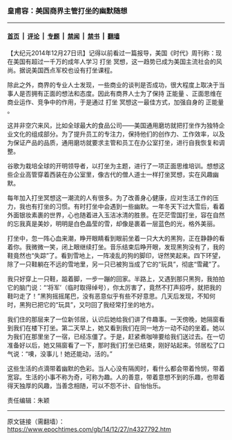 ### 皇甫容：美国商界主管打坐的幽默随想

---

#### [首页](../../../..?n4327792) &nbsp;|&nbsp; [评论](../../../../../epoch-comment?n4327792) &nbsp;|&nbsp; [专题](../../../../../epoch-special?n4327792) &nbsp;|&nbsp; [禁闻](../../../../../epoch-news?n4327792) &nbsp;|&nbsp; [禁书](../../../../../books?n4327792) &nbsp;|&nbsp; [翻墙](https://github.com/gfw-breaker/nogfw/blob/master/README.md?n4327792)


<div class="post_content" id="artbody" itemprop="articleBody">
 <!-- article content begin -->
 <p>
  【大纪元2014年12月27日讯】记得以前看过一篇报导，美国《时代》周刊称：现在美国有超过一千万的成年人学习
  <ok href="https://www.epochtimes.com/gb/tag/%E6%89%93%E5%9D%90.html">
   打坐
  </ok>
  冥想，这一趋势已成为美国主流社会的风尚。据说美国西点军校也设有打坐课程。
 </p>
 <p>
  除此之外，商界的专业人士发现，一些商业的谈判是否成功，很大程度上取决于当事人是否拥有正面的想法和态度。因此有商界人士为了保持
  <ok href="https://www.epochtimes.com/gb/tag/%E6%AD%A3%E8%83%BD%E9%87%8F.html">
   正能量
  </ok>
  、正面思维在商业运作、竞争中的作用，于是通过
  <ok href="https://www.epochtimes.com/gb/tag/%E6%89%93%E5%9D%90.html">
   打坐
  </ok>
  冥想这一最佳方式，加强自身的
  <ok href="https://www.epochtimes.com/gb/tag/%E6%AD%A3%E8%83%BD%E9%87%8F.html">
   正能量
  </ok>
  。
 </p>
 <p>
  这并非空穴来风，比如全球最大的食品公司——美国通用磨坊就把打坐作为独特企业文化的组成部分。为了提升员工的专注力，保持他们的创作力、工作效率，以及为保证产品的品质，通用磨坊就要求主管和员工在办公室打坐，进行自我恢复和调整。
 </p>
 <p>
  谷歌为栽培全球的开明领导者，以打坐为主题，进行了一项正面思维培训。想想这些企业高管穿着西装在办公室里，像古代的僧人道士一样打坐冥想，实在风趣幽默。
 </p>
 <p>
  每年加入打坐冥想这一潮流的人有很多。为了改善身心健康，应对生活工作的压力，我也有打坐的习惯。有时打坐中会遇到一些幽默。一年冬天下过大雪后，看着外面银妆素裹的世界，心也随着进入玉洁冰清的胜景。在茫茫雪国打坐，容在自然的忘我真是美妙，明明是白色晶莹的雪，却像是裹着一层蓝色的光，格外美丽。
 </p>
 <p>
  打坐中，忽一阵心血来潮，睁开眼睛看到眼前坐着一只大大的黑狗，正在静静的看着你。我微微一笑，闭上眼继续打坐。音乐结束后睁开眼，发现黑狗没有了，我的鞋竟然也“失踪”了。看到雪地上，一阵凌乱的狗的脚印，讶然笑起来。四下环望，除了一只鞋躺在不远的雪地里，另一只已被狗当成了它的“玩具”，彻底“雪藏”了。
 </p>
 <p>
  我只好穿上一只鞋，踮着脚，一步一蹦的回家。半路上，又遇到那只黑狗，我拍拍它的脑门说：“‘将军’（临时取得绰号），你太厉害了，竟然不打声招呼，就把我的鞋叼走了！”黑狗摇摇尾巴，没有恶意似乎有些不好意思。几天后发现，不知何时，黑狗已把它的“玩具”，又叼回了我经常打坐的地方。
 </p>
 <p>
  我们住的那层来了一位新邻居，认识后她给我们讲了件趣事。一天傍晚，她隔窗看到我们在楼下打坐。第二天早上，她又看到我们在同一地方一动不动的坐着。她以为我们在那里坐了一宿，已经冻僵了。于是，赶紧煮咖啡要给我们送过去。在一切准备好以后，她又隔窗看了一下，那时我们打坐已结束，刚好站起来。邻居松了口气说：“噢，没事儿！她还能动，活的。”
 </p>
 <p>
  这些生活的点滴带着幽默的色彩。当人心没有隔阂时，看什么都会带着怜悯，带着宽容。生活的小事不称为奇，可称为趣。人的善意，带着意想不到的乐趣，也带着得天独厚的风趣，当善念相随，可以不怨不计、自怡怡乐。
 </p>
 <p>
  责任编辑：朱颖
 </p>
 <!-- article content end -->
 <div id="below_article_ad">
 </div>
</div>


---

原文链接（需翻墙）：https://www.epochtimes.com/gb/14/12/27/n4327792.htm